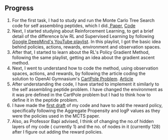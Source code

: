 ## Progress

<ol>
  <li>For the first task, I had to study and run the Monte Carlo Tree Search code for self assembling peptides, which I did.<a href = 'https://drive.google.com/file/d/1kmlz5kaJnC4FblE5oBK-0NnJRRSLm_pI/view?usp=drivesdk'> Paper</a>, <a href = 'https://zenodo.org/record/6564202'>Code </a></li>
  <li>Next, I started studying about Reinforcement Learning, to get a brief detail of the difference b/w RL and Supervised Learning by following <a href = "https://youtube.com/playlist?list=PLqYmG7hTraZDM-OYHWgPebj2MfCFzFObQ">Google DeepMind's YouTube playlist</a>. In this playlist, I got the basic idea behind policies, actions, rewards, environment and observation spaces.</li>
  <li>After that, I started to learn about the RL's Policy Gradient Method, following the same playlist, getting an idea about the gradient ascent method.</li>
  <li>Next, I went to understand how to code the method, using observation spaces, actions, and rewards, by following the article coding the solution to OpenAI Gymnasium's <a href= "https://gymnasium.farama.org/environments/classic_control/cart_pole/">CartPole Problem</a>. <a href= "https://towardsdatascience.com/policy-gradient-methods-104c783251e0">Article</a></li>
  <li>After understanding the code, I have started to implement it similarly to the self assembling peptide problem. I have changed the environment as it was pre defined in the CartPole problem but I had to think how to define it in the peptide problem.</li> 
  <li>I have made the <a href="https://github.com/ajiteshshree/summer_internship_2023/blob/main/rlPeptide/model.ipynb">first draft</a> of my code and have to add the reward policy, specifically following the Aggregate Propensity and logP values as they were the policies used in the MCTS paper.</li> 
  <li>Also, as Professor Bapi advised, I think of changing the no.of hidden layers of my code ( currently 1) and the no. of nodes in it (currently 128) after I figure out adding the reward policies.</li>
</ol>
